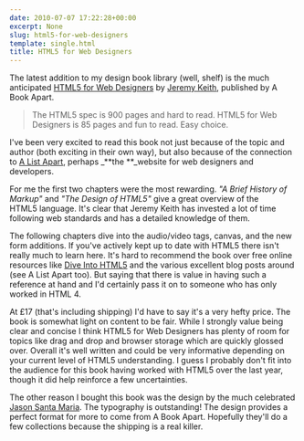 ```yaml
---
date: 2010-07-07 17:22:28+00:00
excerpt: None
slug: html5-for-web-designers
template: single.html
title: HTML5 for Web Designers
---
```


The latest addition to my design book library (well, shelf) is the much anticipated [HTML5 for Web Designers](http://books.alistapart.com/) by [Jeremy Keith](http://adactio.com/), published by A Book Apart.


<blockquote><p>The HTML5 spec is 900 pages and hard to read. HTML5 for Web Designers is 85 pages and fun to read. Easy choice.</p></blockquote>


I've been very excited to read this book not just because of the topic and author (both exciting in their own way), but also because of the connection to [A List Apart](http://www.alistapart.com/), perhaps _**the **_website for web designers and developers.

For me the first two chapters were the most rewarding. _"A Brief History of Markup"_ and _"The Design of HTML5"_ give a great overview of the HTML5 language. It's clear that Jeremy Keith has invested a lot of time following web standards and has a detailed knowledge of them.

The following chapters dive into the audio/video tags, canvas, and the new form additions. If you've actively kept up to date with HTML5 there isn't really much to learn here. It's hard to recommend the book over free online resources like [Dive Into HTML5](http://diveintohtml5.org/) and the various excellent blog posts around (see A List Apart too). But saying that there is value in having such a reference at hand and I'd certainly pass it on to someone who has only worked in HTML 4.

At £17 (that's including shipping) I'd have to say it's a very hefty price. The book is somewhat light on content to be fair. While I strongly value being clear and concise I think HTML5 for Web Designers has plenty of room for topics like drag and drop and browser storage which are quickly glossed over. Overall it's well written and could be very informative depending on your current level of HTML5 understanding. I guess I probably don't fit into the audience for this book having worked with HTML5 over the last year, though it did help reinforce a few uncertainties.

The other reason I bought this book was the design by the much celebrated [Jason Santa Maria](http://jasonsantamaria.com/). The typography is outstanding! The design provides a perfect format for more to come from A Book Apart. Hopefully they'll do a few collections because the shipping is a real killer.
